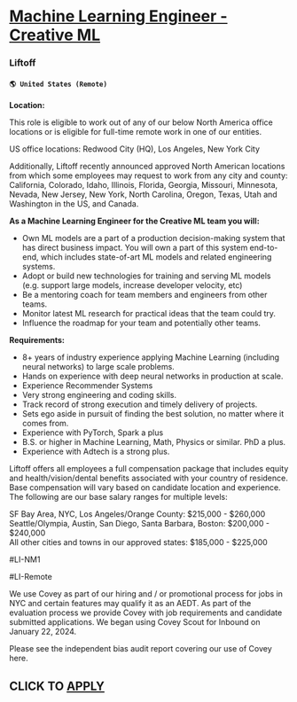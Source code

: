 # [Machine Learning Engineer - Creative ML](https://www.remotewlb.com/apply/machine-learning-engineer-creative-ml)  
### Liftoff  
#### `🌎 United States (Remote)`  

**Location:**

This role is eligible to work out of any of our below North America office locations or is eligible for full-time remote work in one of our entities.

US office locations: Redwood City (HQ), Los Angeles, New York City

Additionally, Liftoff recently announced approved North American locations from which some employees may request to work from any city and county: California, Colorado, Idaho, Illinois, Florida, Georgia, Missouri, Minnesota, Nevada, New Jersey, New York, North Carolina, Oregon, Texas, Utah and Washington in the US, and Canada.

**As a Machine Learning Engineer for the Creative ML team you will:**

  * Own ML models are a part of a production decision-making system that has direct business impact. You will own a part of this system end-to-end, which includes state-of-art ML models and related engineering systems.
  * Adopt or build new technologies for training and serving ML models (e.g. support large models, increase developer velocity, etc)
  * Be a mentoring coach for team members and engineers from other teams.
  * Monitor latest ML research for practical ideas that the team could try.
  * Influence the roadmap for your team and potentially other teams.

**Requirements:**

  * 8+ years of industry experience applying Machine Learning (including neural networks) to large scale problems.
  * Hands on experience with deep neural networks in production at scale.
  * Experience Recommender Systems 
  * Very strong engineering and coding skills.
  * Track record of strong execution and timely delivery of projects.
  * Sets ego aside in pursuit of finding the best solution, no matter where it comes from.
  * Experience with PyTorch, Spark a plus
  * B.S. or higher in Machine Learning, Math, Physics or similar. PhD a plus.
  * Experience with Adtech is a strong plus.

Liftoff offers all employees a full compensation package that includes equity and health/vision/dental benefits associated with your country of residence. Base compensation will vary based on candidate location and experience. The following are our base salary ranges for multiple levels:

SF Bay Area, NYC, Los Angeles/Orange County: $215,000 - $260,000  
Seattle/Olympia, Austin, San Diego, Santa Barbara, Boston: $200,000 - $240,000  
All other cities and towns in our approved states: $185,000 - $225,000

#LI-NM1

#LI-Remote

We use Covey as part of our hiring and / or promotional process for jobs in NYC and certain features may qualify it as an AEDT. As part of the evaluation process we provide Covey with job requirements and candidate submitted applications. We began using Covey Scout for Inbound on January 22, 2024.

Please see the independent bias audit report covering our use of Covey here.

  
## CLICK TO [APPLY](https://www.remotewlb.com/apply/machine-learning-engineer-creative-ml)

